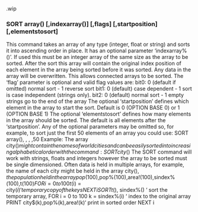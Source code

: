.wip


### SORT array() [,indexarray()] [,flags] [,startposition] [,elementstosort]

This command takes an array of any type (integer, float or string) and sorts it into ascending order in place. It has an optional parameter ‘indexarray%()’. If used this must be an integer array of the same size as the array to be sorted. After the sort this array will contain the original index position of each element in the array being sorted before it was sorted. Any data in the array will be overwritten. This allows connected arrays to be sorted. The ‘flag’ parameter is optional and valid flag values are: bit0: 0 (default if omitted) normal sort - 1 reverse sort bit1: 0 (default) case dependent - 1 sort is case independent (strings only). bit2: 0 (default) normal sort - 1 empty strings go to the end of the array The optional ‘startposition’ defines which element in the array to start the sort. Default is 0 (OPTION BASE 0) or 1 (OPTION BASE 1) The optional ‘elementstosort’ defines how many elements in the array should be sorted. The default is all elements after the ‘startposition’. Any of the optional parameters may be omitted so, for example, to sort just the first 50 elements of an array you could use: SORT array(), , , ,50 Example: The array city$() might contain the names of world cities and can be easily sorted into increasing alphabetical order with the command: SORT city$() The SORT command will work with strings, floats and integers however the array to be sorted must be single dimensioned. Often data is held in multiple arrays, for example, the name of each city might be held in the array city$(), the population held in the array pop%() and the size of the city held in area!(). The same index would refer to the name, population and the area of the city. Sorting and accessing this data is a little more complex but it can be done relatively easily using an optional parameter to the sort command as follows: SORT array(), indexarray%() indexarray%() must be a single dimension integer array of the same size as the array being sorted. Following the sort indexarray%() will contain the corresponding index to the original data before it was sorted. (anything previously in indexarray%() will be overwritten). To access the sorted data you would first copy the array holding the main key to a temporary array and sort that while specifying indexarray%(). After the sort indexarray%() can be used to index the original arrays. For example: DIM city$(100),pop%(100),area!(100),sindex%(100),t$(100) FOR i = 0 to 100 t$(i) = city$(i) ‘ temporary copy of the keys NEXT i SORT t$(), sindex%() ‘ sort the temporary array, FOR i = 0 to 100 k = sindex%(i) ‘ index to the original array PRINT city$(k),pop%(k),area!(k)‘ print in sorted order NEXT i
